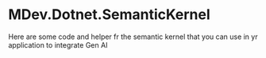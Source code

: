 # MDev.Dotnet.SemanticKernel
Here are some code and helper fr the semantic kernel that you can use in yr application to integrate Gen AI
